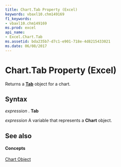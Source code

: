 ```yaml
---
title: Chart.Tab Property (Excel)
keywords: vbaxl10.chm149169
f1_keywords:
- vbaxl10.chm149169
ms.prod: excel
api_name:
- Excel.Chart.Tab
ms.assetid: bda235b7-d7c1-e901-718e-4d8215433021
ms.date: 06/08/2017
---
```



# Chart.Tab Property (Excel)

Returns a  **[Tab](Excel.Tab.md)** object for a chart.


## Syntax

 _expression_ . **Tab**

 _expression_ A variable that represents a **Chart** object.


## See also


#### Concepts


[Chart Object](Excel.Chart(object).md)


